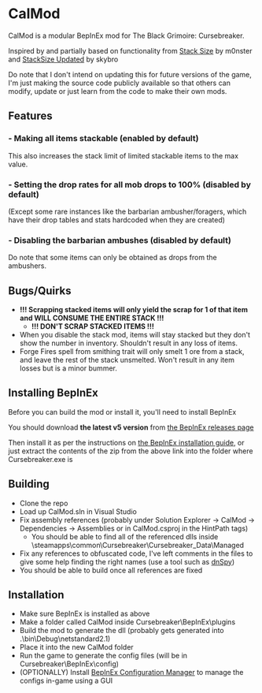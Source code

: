 # CalMod
CalMod is a modular BepInEx mod for The Black Grimoire: Cursebreaker.

Inspired by and partially based on functionality from [Stack Size](https://www.nexusmods.com/theblackgrimoirecursebreaker/mods/1) by m0nster and [StackSize Updated](https://www.nexusmods.com/theblackgrimoirecursebreaker/mods/2) by skybro

Do note that I don't intend on updating this for future versions of the game, I'm just making the source code publicly available so that others can modify, update or just learn from the code to make their own mods.

## Features
### - Making all items stackable (enabled by default)
This also increases the stack limit of limited stackable items to the max value.
### - Setting the drop rates for all mob drops to 100% (disabled by default)
(Except some rare instances like the barbarian ambusher/foragers, which have their drop tables and stats hardcoded when they are created)
### - Disabling the barbarian ambushes (disabled by default)
Do note that some items can only be obtained as drops from the ambushers.

## Bugs/Quirks
- **!!! Scrapping stacked items will only yield the scrap for 1 of that item and WILL CONSUME THE ENTIRE STACK !!!**
  - **!!! DON'T SCRAP STACKED ITEMS !!!**
- When you disable the stack mod, items will stay stacked but they don't show the number in inventory. Shouldn't result in any loss of items.
- Forge Fires spell from smithing trait will only smelt 1 ore from a stack, and leave the rest of the stack unsmelted. Won't result in any item losses but is a minor bummer.


## Installing BepInEx
Before you can build the mod or install it, you'll need to install BepInEx

You should download **the latest v5 version** from [the BepInEx releases page](https://github.com/BepInEx/BepInEx/releases)

Then install it as per the instructions on [the BepInEx installation guide](https://docs.bepinex.dev/articles/user_guide/installation/index.html), or just extract the contents of the zip from the above link into the folder where Cursebreaker.exe is

## Building
- Clone the repo
- Load up CalMod.sln in Visual Studio
- Fix assembly references (probably under Solution Explorer -> CalMod -> Dependencies -> Assemblies or in CalMod.csproj in the HintPath tags)
  - You should be able to find all of the referenced dlls inside \steamapps\common\Cursebreaker\Cursebreaker_Data\Managed
- Fix any references to obfuscated code, I've left comments in the files to give some help finding the right names (use a tool such as [dnSpy](https://github.com/dnSpy/dnSpy/releases))
- You should be able to build once all references are fixed

## Installation
- Make sure BepInEx is installed as above
- Make a folder called CalMod inside Cursebreaker\BepInEx\plugins
- Build the mod to generate the dll (probably gets generated into .\bin\Debug\netstandard2.1)
- Place it into the new CalMod folder
- Run the game to generate the config files (will be in Cursebreaker\BepInEx\config)
- (OPTIONALLY) Install [BepInEx Configuration Manager](https://github.com/BepInEx/BepInEx.ConfigurationManager) to manage the configs in-game using a GUI
